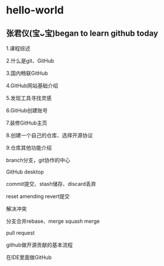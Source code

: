 # hello-world
## 张君仪(宝ᴗ宝)began to learn github today

1.课程综述

2.什么是git、GitHub

3.国内畅联GitHub

4.GitHub网站基础介绍

5.发现工具寻找灵感

6.GitHub创建账号

7.装修GitHub主页

8.创建一个自己的仓库、选择开源协议

9.仓库其他功能介绍

branch分支，git协作的中心

GitHub desktop

commit提交、stash储存、discard丢弃

reset amending revert提交

解决冲突

分支合并rebase、merge squash merge

pull request

github做开源贡献的基本流程

在IDE里面做GitHub
